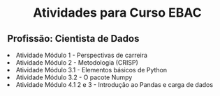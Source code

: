<h1 align='center'> Atividades para Curso EBAC </h1>
<h2> Profissão: Cientista de Dados </h2>
<p>
  <li> Atividade Módulo 1 - Perspectivas de carreira</li>
  <li> Atividade Módulo 2 - Metodologia (CRISP) </li>
  <li> Atividade Módulo 3.1 - Elementos básicos de Python</li>
  <li> Atividade Módulo 3.2 - O pacote Numpy </li>
  <li> Atividade Módulo 4.1  2 e 3 - Introdução ao Pandas e carga de dados </li>
 </p>
